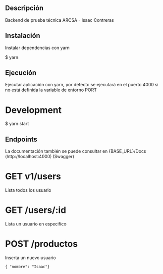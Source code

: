 ## Descripción

Backend de prueba técnica ARCSA - Isaac Contreras

## Instalación

Instalar dependencias con yarn

\$ yarn

## Ejecución

Ejecutar aplicación con yarn, por defecto se ejecutará en el puerto 4000 si no está definida la variable de entorno PORT

# Development

\$ yarn start

## Endpoints

La documentación también se puede consultar en {BASE_URL}/Docs (http://localhost:4000) (Swagger)

# GET v1/users

Lista todos los usuario

# GET /users/:id

Lista un usuario en especifico

# POST /productos

Inserta un nuevo usuario

`{ "nombre": "Isaac"}`

